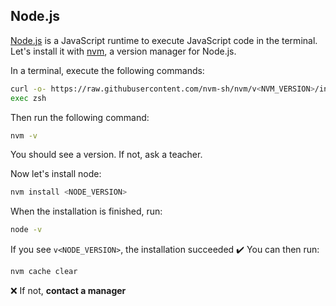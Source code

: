 ## Node.js

[Node.js](https://nodejs.org/en/) is a JavaScript runtime to execute JavaScript code in the terminal. Let's install it with [nvm](https://github.com/nvm-sh/nvm), a version manager for Node.js.

In a terminal, execute the following commands:

```bash
curl -o- https://raw.githubusercontent.com/nvm-sh/nvm/v<NVM_VERSION>/install.sh | zsh
exec zsh
```

Then run the following command:

```bash
nvm -v
```

You should see a version. If not, ask a teacher.

Now let's install node:

```bash
nvm install <NODE_VERSION>
```

When the installation is finished, run:

```bash
node -v
```

If you see `v<NODE_VERSION>`, the installation succeeded :heavy_check_mark: You can then run:

```bash
nvm cache clear
```

:x: If not, **contact a manager**
